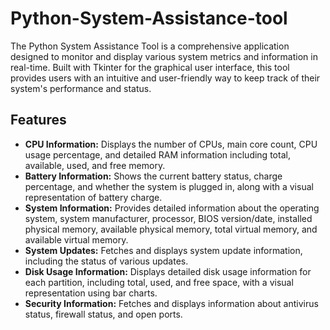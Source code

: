 # Python-System-Assistance-tool
The Python System Assistance Tool is a comprehensive application designed to monitor and display various system metrics and information in real-time. Built with Tkinter for the graphical user interface, this tool provides users with an intuitive and user-friendly way to keep track of their system's performance and status.

## Features

* **CPU Information:** Displays the number of CPUs, main core count, CPU usage percentage, and detailed RAM information including total, available, used, and free memory.
* **Battery Information:** Shows the current battery status, charge percentage, and whether the system is plugged in, along with a visual representation of battery charge.
* **System Information:** Provides detailed information about the operating system, system manufacturer, processor, BIOS version/date, installed physical memory, available physical memory, total virtual memory, and available virtual memory.
* **System Updates:** Fetches and displays system update information, including the status of various updates.
* **Disk Usage Information:** Displays detailed disk usage information for each partition, including total, used, and free space, with a visual representation using bar charts.
* **Security Information:** Fetches and displays information about antivirus status, firewall status, and open ports.
